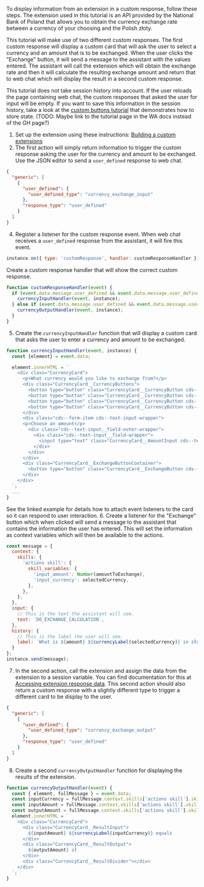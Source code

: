 To display information from an extension in a custom response, follow these steps. The extension used in this tutorial is an API provided by the National Bank of Poland that allows you to obtain the currency exchange rate between a currency of your choosing and the Polish złoty.

This tutorial will make use of two different custom responses. The first custom response will display a custom card that will ask the user to select a currency and an amount that is to be exchanged. When the user clicks the "Exchange" button, it will send a message to the assistant with the values entered. The assistant will call the extension which will obtain the exchange rate and then it will calculate the resulting exchange amount and return that to web chat which will display the result in a second custom response.

This tutorial does not take session history into account. If the user reloads the page containing web chat, the custom responses that asked the user for input will be empty. If you want to save this information in the session history, take a look at the [custom buttons tutorial](https://github.com/watson-developer-cloud/assistant-toolkit/tree/master/integrations/webchat/examples) that demonstrates how to store state. (TODO: Maybe link to the tutorial page in the WA docs instead of the GH page?)

1. Set up the extension using these instructions: [Building a custom extensions](https://cloud.ibm.com/docs/watson-assistant?topic=watson-assistant-build-custom-extension)
2. The first action will simply return information to trigger the custom response asking the user for the currency and amount to be exchanged. Use the JSON editor to send a `user_defined` response to web chat.
```json
{
  "generic": [
    {
      "user_defined": {
        "user_defined_type": "currency_exchange_input"
      },
      "response_type": "user_defined"
    }
  ]
}
```
4. Register a listener for the custom response event. When web chat receives a `user_defined` response from the assistant, it will fire this event.
```javascript
instance.on({ type: 'customResponse', handler: customResponseHandler });
```
Create a custom response handler that will show the correct custom response.
```javascript
function customResponseHandler(event) {
  if (event.data.message.user_defined && event.data.message.user_defined.user_defined_type === 'currency_exchange_input') {
    currencyInputHandler(event, instance);
  } else if (event.data.message.user_defined && event.data.message.user_defined.user_defined_type === 'currency_exchange_output') {
    currencyOutputHandler(event, instance);
  }
}
```
5. Create the `currencyInputHandler` function that will display a custom card that asks the user to enter a currency and amount to be exchanged.
```javascript
function currencyInputHandler(event, instance) {
  const {element} = event.data;

  element.innerHTML = `
    <div class="CurrencyCard">
      <p>What currency would you like to exchange from?</p>
      <div class="CurrencyCard__CurrencyButtons">
        <button type="button" class="CurrencyCard__CurrencyButton cds--tag" data-currency="eur">${currencyLabel('eur')}</button>
        <button type="button" class="CurrencyCard__CurrencyButton cds--tag" data-currency="gbp">${currencyLabel('gbp')}</button>
        <button type="button" class="CurrencyCard__CurrencyButton cds--tag" data-currency="usd">${currencyLabel('usd')}</button>
        <button type="button" class="CurrencyCard__CurrencyButton cds--tag" data-currency="jpy">${currencyLabel('jpy')}</button>
      </div>
      <div class="cds--form-item cds--text-input-wrapper">
      <p>Choose an amount</p>
        <div class="cds--text-input__field-outer-wrapper">
          <div class="cds--text-input__field-wrapper">
            <input type="text" class="CurrencyCard__AmountInput cds--text-input">
          </div>
        </div>
      </div>
      <div class="CurrencyCard__ExchangeButtonContainer">
        <button type="button" class="CurrencyCard__ExchangeButton cds--btn cds--btn--primary" disabled>Exchange</button>
      </div>
    </div>
  `;
  ...
}
```
See the linked example for details how to attach event listeners to the card so it can respond to user interaction.
6. Create a listener for the "Exchange" button which when clicked will send a message to the assistant that contains the information the user has entered. This will set the information as context variables which will then be available to the actions.
```javascript
const message = {
  context: {
    skills: {
      'actions skill': {
        skill_variables: {
          'input_amount': Number(amountToExchange),
          'input_currency': selectedCurrency,
        },
      },
    },
  },
  input: {
    // This is the text the assistant will see.
    text: `DO_EXCHANGE_CALCULATION`,
  },
  history: {
    // This is the label the user will see.
    label: `What is ${amount} ${currencyLabel(selectedCurrency)} in złoty?`,
  }
};
instance.send(message);
```
7. In the second action, call the extension and assign the data from the extension to a session variable. You can find documentation for this at [Accessing extension response data](https://cloud.ibm.com/docs/watson-assistant?topic=watson-assistant-call-extension#extension-access-response). This second action should also return a custom response with a slightly different type to trigger a different card to be display to the user.
```json
{
  "generic": [
    {
      "user_defined": {
        "user_defined_type": "currency_exchange_output"
      },
      "response_type": "user_defined"
    }
  ]
}
```
8. Create a second `currencyOutputHandler` function for displaying the results of the extension.
```javascript
function currencyOutputHandler(event) {
  const { element, fullMessage } = event.data;
  const inputCurrency = fullMessage.context.skills['actions skill'].skill_variables.input_currency;
  const inputAmount = fullMessage.context.skills['actions skill'].skill_variables.input_amount;
  const outputAmount = fullMessage.context.skills['actions skill'].skill_variables.output_amount;
  element.innerHTML = `
    <div class="CurrencyCard">
      <div class="CurrencyCard__ResultInput">
        ${inputAmount} ${currencyLabel(inputCurrency)} equals
      </div>
      <div class="CurrencyCard__ResultOutput">
        ${outputAmount} zł
      </div>
      <div class="CurrencyCard__ResultDivider"></div>
    </div>
  `;
}
```
